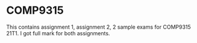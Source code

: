 # COMP9315

This contains assignment 1, assignment 2, 2 sample exams for COMP9315 21T1.
I got full mark for both assignments.

